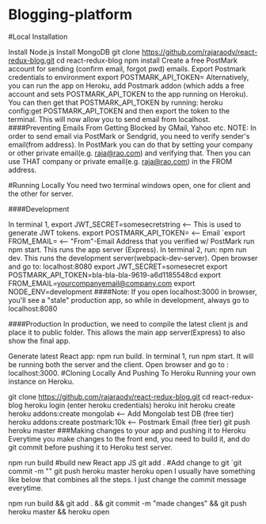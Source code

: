 # Blogging-platform

#Local Installation

Install Node.js
Install MongoDB
git clone https://github.com/rajaraodv/react-redux-blog.git
cd react-redux-blog
npm install
Create a free PostMark account for sending (confirm email, forgot pwd) emails.
Export Postmark credentials to environment
export POSTMARK_API_TOKEN=<getApiTokenFromWInPostmark>
Alternatively, you can run the app on Heroku, add Postmark addon (which adds a free account and sets POSTMARK_API_TOKEN to the app running on Heroku). You can then get that POSTMARK_API_TOKEN by running: heroku config:get POSTMARK_API_TOKEN and then export the token to the terminal. This will now allow you to send email from localhost.
####Preventing Emails From Getting Blocked by GMail, Yahoo etc. NOTE: In order to send email via PostMark or Sendgrid, you need to verify sender's email(from address). In PostMark you can do that by setting your company or other private email(e.g. raja@rao.com) and verifying that. Then you can use THAT company or private email(e.g. raja@rao.com) in the FROM address.

#Running Locally You need two terminal windows open, one for client and the other for server.

####Development

In terminal 1,
export JWT_SECRET=somesecretstring <-- This is used to generate JWT tokens.
export POSTMARK_API_TOKEN=<getApiTokenFromWInPostmark> <-- Email
`export FROM_EMAIL= <-- "From"-Email Address that you verified w/ PostMark
run npm start. This runs the app server (Express).
In terminal 2, run: npm run dev. This runs the development server(webpack-dev-server).
Open browser and go to: localhost:8080
export JWT_SECRET=somesecret
export POSTMARK_API_TOKEN=bla-bla-bla-9619-a6d1185548cd
export FROM_EMAIL=yourcompanyemail@company.com
export NODE_ENV=development
####Note: If you open localhost:3000 in browser, you'll see a "stale" production app, so while in development, always go to localhost:8080

####Production In production, we need to compile the latest client js and place it to public folder. This allows the main app server(Express) to also show the final app.

Generate latest React app: npm run build.
In terminal 1, run npm start. It will be running both the server and the client.
Open browser and go to : localhost:3000.
#Cloning Locally And Pushing To Heroku Running your own instance on Heroku.

git clone https://github.com/rajaraodv/react-redux-blog.git
cd react-redux-blog
heroku login (enter heroku credentials)
heroku init
heroku create
heroku addons:create mongolab <-- Add Mongolab test DB (free tier)
heroku addons:create postmark:10k <-- Postmark Email (free tier)
git push heroku master
###Making changes to your app and pushing it to Heroku Everytime you make changes to the front end, you need to build it, and do git commit before pushing it to Heroku test server.

npm run build #build new React app JS
git add . #Add change to git
`git commit -m ""
git push heroku master
heroku open
I usually have something like below that combines all the steps. I just change the commit message everytime.

npm run build && git add . && git commit -m "made changes" && git push heroku master && heroku open
